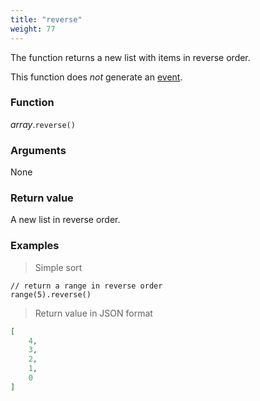 ```yaml
---
title: "reverse"
weight: 77
---
```


The function returns a new list with items in reverse order.

This function does *not* generate an [event](../../../overview/events).

### Function

*array*.`reverse()`

### Arguments

None

### Return value

A new list in reverse order.

### Examples

> Simple sort

```thingsdb,json_response
// return a range in reverse order
range(5).reverse()
```

> Return value in JSON format

```json
[
    4,
    3,
    2,
    1,
    0
]
```
